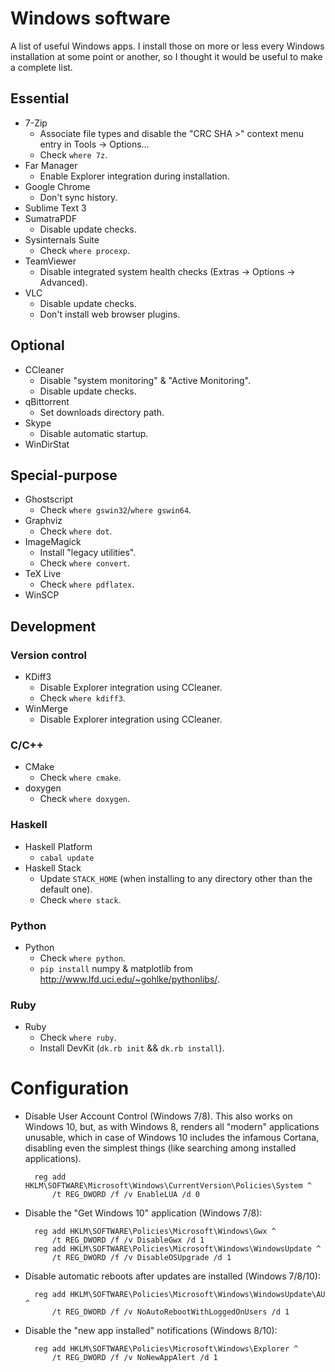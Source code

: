 Windows software
================

A list of useful Windows apps.
I install those on more or less every Windows installation at some point or
another, so I thought it would be useful to make a complete list.

Essential
---------

* 7-Zip
    * Associate file types and disable the "CRC SHA >" context menu entry in
Tools -> Options...
    * Check `where 7z`.
* Far Manager
    * Enable Explorer integration during installation.
* Google Chrome
    * Don't sync history.
* Sublime Text 3
* SumatraPDF
    * Disable update checks.
* Sysinternals Suite
    * Check `where procexp`.
* TeamViewer
    * Disable integrated system health checks (Extras -> Options -> Advanced).
* VLC
    * Disable update checks.
    * Don't install web browser plugins.

Optional
--------

* CCleaner
    * Disable "system monitoring" & "Active Monitoring".
    * Disable update checks.
* qBittorrent
    * Set downloads directory path.
* Skype
    * Disable automatic startup.
* WinDirStat

Special-purpose
---------------

* Ghostscript
    * Check `where gswin32`/`where gswin64`.
* Graphviz
    * Check `where dot`.
* ImageMagick
    * Install "legacy utilities".
    * Check `where convert`.
* TeX Live
    * Check `where pdflatex`.
* WinSCP

Development
-----------

### Version control

* KDiff3
    * Disable Explorer integration using CCleaner.
    * Check `where kdiff3`.
* WinMerge
    * Disable Explorer integration using CCleaner.

### C/C++

* CMake
    * Check `where cmake`.
* doxygen
    * Check `where doxygen`.

### Haskell

* Haskell Platform
    * `cabal update`
* Haskell Stack
    * Update `STACK_HOME` (when installing to any directory other than the
default one).
    * Check `where stack`.

### Python

* Python
    * Check `where python`.
    * `pip install` numpy & matplotlib from
http://www.lfd.uci.edu/~gohlke/pythonlibs/.

### Ruby

* Ruby
    * Check `where ruby`.
    * Install DevKit (`dk.rb init` && `dk.rb install`).

Configuration
=============

* Disable User Account Control (Windows 7/8). This also works on Windows 10,
but, as with Windows 8, renders all "modern" applications unusable, which in
case of Windows 10 includes the infamous Cortana, disabling even the simplest
things (like searching among installed applications).

        reg add HKLM\SOFTWARE\Microsoft\Windows\CurrentVersion\Policies\System ^
            /t REG_DWORD /f /v EnableLUA /d 0

* Disable the "Get Windows 10" application (Windows 7/8):

        reg add HKLM\SOFTWARE\Policies\Microsoft\Windows\Gwx ^
            /t REG_DWORD /f /v DisableGwx /d 1
        reg add HKLM\SOFTWARE\Policies\Microsoft\Windows\WindowsUpdate ^
            /t REG_DWORD /f /v DisableOSUpgrade /d 1

* Disable automatic reboots after updates are installed (Windows 7/8/10):

        reg add HKLM\SOFTWARE\Policies\Microsoft\Windows\WindowsUpdate\AU ^
            /t REG_DWORD /f /v NoAutoRebootWithLoggedOnUsers /d 1

* Disable the "new app installed" notifications (Windows 8/10):

        reg add HKLM\SOFTWARE\Policies\Microsoft\Windows\Explorer ^
            /t REG_DWORD /f /v NoNewAppAlert /d 1
